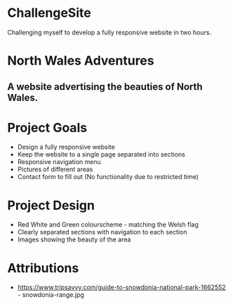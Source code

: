 # ChallengeSite
Challenging myself to develop a fully responsive website in two hours.

# North Wales Adventures
## A website advertising the beauties of North Wales.

# Project Goals
- Design a fully responsive website
- Keep the website to a single page separated into sections
- Responsive navigation menu
- Pictures of different areas
- Contact form to fill out (No functionality due to restricted time)

# Project Design
- Red White and Green colourscheme - matching the Welsh flag
- Clearly separated sections with navigation to each section
- Images showing the beauty of the area

# Attributions
- https://www.tripsavvy.com/guide-to-snowdonia-national-park-1662552 - snowdonia-range.jpg